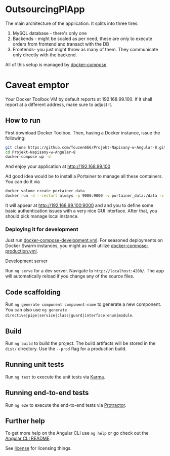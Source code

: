 # OutsourcingPlApp

The main architecture of the application. It splits into three tires:

1. MySQL database - there's only one
2. Backends - might be scaled as per need, these are only to execute orders from frontend and transact with the DB
3. Frontends- you just might throw as many of them. They communicate only directly with the backend.

All of this setup is managed by [docker-compose](https://docs.docker.com/compose/gettingstarted/).

# Caveat emptor

Your Docker Toolbox VM by default reports at 192.168.99.100. If it shall report at a different address, make sure to adjust it.

## How to run

First download Docker Toolbox. Then, having a Docker instance, issue the following:
```bash
git clone https://github.com/Touzen666/Projekt-Napisany-w-Angular-8.git
cd Projekt-Napisany-w-Angular-8
docker-compose up -d
```

And enjoy your application at http://192.168.99.100

Ad good idea would be to install a Portainer to manage all these containers. You can do it via
```bash
docker volume create portainer_data
docker run -d --restart always -p 9000:9000 -v portainer_data:/data -v /var/run/docker.sock:/var/run/docker.sock portainer/portainer
```

It will appear at http://192.168.99.100:9000 and and you to define some basic authentication issues with a very nice GUI interface.
After that, you should pick manage local instance.


### Deploying it for development

Just run [docker-compose-development.yml](docker-compose-development.yml).
For seasoned deployments on Docker Swarm instances, you might as well utilize
[docker-compose-production.yml](docker-compose-production.yml).

Development server

Run `ng serve` for a dev server. Navigate to `http://localhost:4200/`. The app will automatically reload if you change any of the source files.

## Code scaffolding

Run `ng generate component component-name` to generate a new component. You can also use `ng generate directive|pipe|service|class|guard|interface|enum|module`.

## Build

Run `ng build` to build the project. The build artifacts will be stored in the `dist/` directory. Use the `--prod` flag for a production build.

## Running unit tests

Run `ng test` to execute the unit tests via [Karma](https://karma-runner.github.io).

## Running end-to-end tests

Run `ng e2e` to execute the end-to-end tests via [Protractor](http://www.protractortest.org/).

## Further help

To get more help on the Angular CLI use `ng help` or go check out the [Angular CLI README](https://github.com/angular/angular-cli/blob/master/README.md).

See [license](LICENSE.md) for licensing things.
